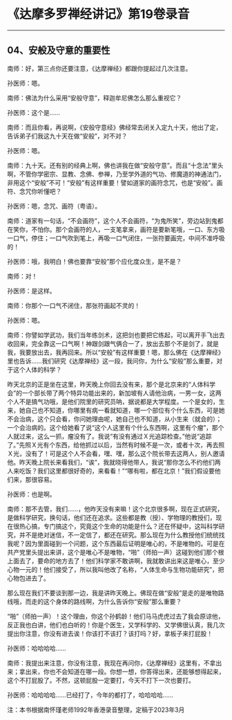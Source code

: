 # 《达摩多罗禅经讲记》第19卷录音

------

## 04、安般及守意的重要性

南师：好，第三点你还要注意，《达摩禅经》都跟你提起过几次注意。

孙医师：嗯。

南师：佛法为什么采用“安般守意”，释迦牟尼佛怎么那么重视它？

孙医师：这个是……

南师：而且你看，再说啊，《安般守意经》佛经常去闭关入定九十天，他出了定，告诉弟子们我这九十天在做“安般”，对不对？

孙医师：嗯。

南师：九十天。还有别的经典上啊，佛也讲我在做“安般守意”。而且“十念法”里头啊，不管你学密宗、显教、念佛、参禅，乃至学外道的气功、修魔道的神通法门，非用这个“安般”不可！“安般”有这样重要！譬如道家的画符念咒，也是“安般”。画符、念咒你听懂吧？

孙医师：嗯，念咒、画符（粤语）。

南师：道家有一句话，“不会画符”，这个人不会画符，“为鬼所笑”，旁边站到鬼都在笑你，不怕你。那个会画符的人，一支笔拿来，画符是要新笔哦，一口、东方吸一口气，停住；一口气吹到笔上，再吸一口气闭住，一张符要画完，中间不准呼吸的！

孙医师：哦，我明白！佛也要靠“安般”那个应化度众生，是不是？

南师：对！

孙医师：是这样。

南师：你那个一口气不闭住，那张符画起不灵的！

孙医师：嗯。

南师：你譬如学武功，我们当年练剑术，这把剑也要把它练起，可以离开手飞出去收回来，完全靠这一口气啊！神跟剑跟气俩合一了，放出去那个不是剑了，就是我，我要放出去，我再回来。所以“安般”有这样重要！嗯，那么佛在《达摩禅经》里也告诉……我们研究《达摩禅经》这一段，我问你，为什么“安般”那么重要，对于这个人体的科学？

昨天北京的正是坐在这里，昨天晚上你回去没有来，那个是北京来的“人体科学会”的一个部长带了两个特异功能出来的，新加坡有人请他治病，一男一女，这两个人不是搞气功哦，是他们院里的研究员呐，据说都是大学程度。一个是女的，生来，她自己也不知道，你哪里有病一看就知道，哪一个部位有个什么东西，可是她不会治病，这个只会看，你问她理由呢，她自己也不知道，从小生来（就会的）；一个会治病的。这个给她看了说“这个人这里有个什么东西啊，这里有个瘤”，那个人就过来，这么一抓，瘤没有了。我说“有没有通过Ｘ光追踪检查。”他说“追踪了。”先照Ｘ光有个东西，给他抓过以后，当然有时候不是一次，或者十次，再去照Ｘ光，没有了！可是这个人不会看，嘿、嘿，那么这个院长带去这两人，别人邀请他。昨天晚上院长来看我们，“诶”，我就晓得他带人，我说“那你怎么不约他们两人来吃饭？我们这里都很好奇的，来看看！”“哪有啦，都在北京！”我们假设要他们来，那很容易。

孙医师：也是啊。

南师：那不去管，我们……，他昨天没有来嘛！这个北京很多啊，现在正式研究，是做科学研究，换句话，他们还在追求。这些都是教（授）、学物理的教授们，现在很热心搞，专门搞这个，究竟这个生命的功能是什么？还在怀疑中，这叫科学研究，并不是绝对迷信，不一定信了，都还在研究。那么现在为什么教授他们统统找我呢？因为里面碰到一个问题，这个东西最后证明是唯心的，不是唯物的。可是在共产党里头提出来讲，这个是唯心不是唯物，“啪”（师拍一声）这碰到他们那个根上面去了，要命的地方去了！他们科学家不敢讲啊，我就敢讲出来这是唯心，至少心物一元的！他们接受了，所以我叫他改了名称，“人体生命与生物功能研究”，把心物包进去了。

那么现在我们不要谈到那一边，我是讲昨天晚上。佛现在做“安般”是走的是唯物路线哦，而走的这个身体的路线啊，为什么告诉你“安般”那么重要？

“啪”（师拍一声）！这个理由，你这个孙鹤龄！他们马马虎虎过去了我会原谅他，反正我也白讲，他们也白听的！你是个医生，又学科学的、又学佛很认真，我几次提出你注意，你没有进去诶！你该打不该打？该打吗？好，拿板子来打屁股！

孙医师：哈哈哈哈……

南师：我提出来注意，你没有注意，我现在再问你，《达摩禅经》这里有，不拿出来；拿出来，你也不会知道在哪一段。你想一想，你答得出来，还能够想得起来，这个不打屁股了。不然，这顿屁股一定要打，今天不打下一次也要打。

孙医师：哈哈哈哈……已经打了，今年的都打了，哈哈哈哈……

注：本书根据南怀瑾老师1992年香港录音整理，定稿于2023年3月

